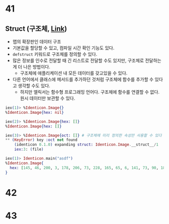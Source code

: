 # 41

## Struct (구조체, [Link](http://elixir-ko.github.io/getting_started/15.html))

- 맵의 확장판인 데이터 구조
- 기본값을 할당할 수 있고, 컴파일 시간 확인 기능도 있다.
- `defstruct` 키워드로 구조체를 정의할 수 있다.
- 많은 정보를 인수로 전달할 때 긴 리스트로 전달할 수도 있지만, 구조체로 전달하는 게 더 나은 방법이다.
  - 구조체에 애플리케이션 내 모든 데이터를 갖고있을 수 있다.
- 다른 언어에서 클래스에 메서드를 추가하던 것처럼 구조체에 함수를 추가할 수 있다고 생각할 수도 있다.
  - 하지만 엘릭서는 함수형 프로그래밍 언어다. 구조체에 함수를 연결할 수 없다. 원시 데이터만 보관할 수 있다.

```elixir
iex(1)> %Identicon.Image{}
%Identicon.Image{hex: nil}

iex(2)> %Identicon.Image{hex: []}
%Identicon.Image{hex: []}

iex(3)> %Identicon.Image{oct: []} # 구조체에 미리 정의한 속성만 사용할 수 있다
** (KeyError) key :oct not found
    (identicon 0.1.0) expanding struct: Identicon.Image.__struct__/1
    iex:3: (file)
```

```elixir
iex(1)> Identicon.main("asdf")
%Identicon.Image{
  hex: [145, 46, 200, 3, 178, 206, 73, 228, 165, 65, 6, 141, 73, 90, 181, 112]
}
```

# 42

# 43
